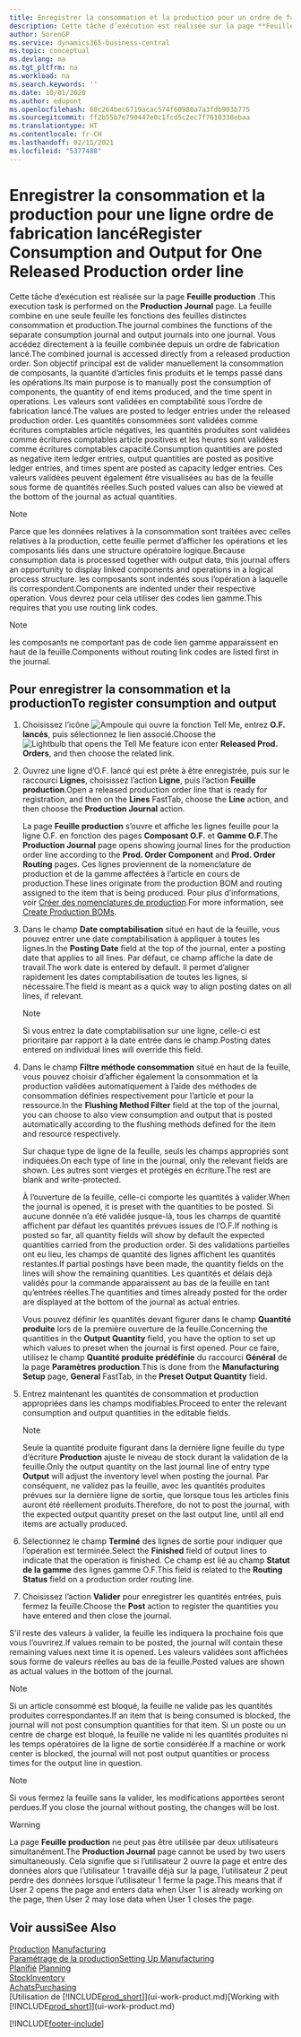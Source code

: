 ```yaml
---
title: Enregistrer la consommation et la production pour un ordre de fabrication | Microsoft Docs
description: Cette tâche d’exécution est réalisée sur la page **Feuille production** . La feuille combine en une seule feuille les fonctions des feuilles distinctes consommation et production. Vous accédez directement à la feuille combinée depuis un ordre de fabrication lancé. Son objectif principal est de valider manuellement la consommation de composants, la quantité d’articles finis produits et le temps passé dans les opérations.
author: SorenGP
ms.service: dynamics365-business-central
ms.topic: conceptual
ms.devlang: na
ms.tgt_pltfrm: na
ms.workload: na
ms.search.keywords: ''
ms.date: 10/01/2020
ms.author: edupont
ms.openlocfilehash: 60c264bec6719acac574f60980a7a3fdb903b775
ms.sourcegitcommit: ff2b55b7e790447e0c1fcd5c2ec7f7610338ebaa
ms.translationtype: HT
ms.contentlocale: fr-CH
ms.lasthandoff: 02/15/2021
ms.locfileid: "5377488"
---
```

# <a name="register-consumption-and-output-for-one-released-production-order-line"></a><span data-ttu-id="b779a-106">Enregistrer la consommation et la production pour une ligne ordre de fabrication lancé</span><span class="sxs-lookup"><span data-stu-id="b779a-106">Register Consumption and Output for One Released Production order line</span></span>
<span data-ttu-id="b779a-107">Cette tâche d’exécution est réalisée sur la page **Feuille production** .</span><span class="sxs-lookup"><span data-stu-id="b779a-107">This execution task is performed on the **Production Journal** page.</span></span> <span data-ttu-id="b779a-108">La feuille combine en une seule feuille les fonctions des feuilles distinctes consommation et production.</span><span class="sxs-lookup"><span data-stu-id="b779a-108">The journal combines the functions of the separate consumption journal and output journals into one journal.</span></span> <span data-ttu-id="b779a-109">Vous accédez directement à la feuille combinée depuis un ordre de fabrication lancé.</span><span class="sxs-lookup"><span data-stu-id="b779a-109">The combined journal is accessed directly from a released production order.</span></span> <span data-ttu-id="b779a-110">Son objectif principal est de valider manuellement la consommation de composants, la quantité d’articles finis produits et le temps passé dans les opérations.</span><span class="sxs-lookup"><span data-stu-id="b779a-110">Its main purpose is to manually post the consumption of components, the quantity of end items produced, and the time spent in operations.</span></span> <span data-ttu-id="b779a-111">Les valeurs sont validées en comptabilité sous l’ordre de fabrication lancé.</span><span class="sxs-lookup"><span data-stu-id="b779a-111">The values are posted to ledger entries under the released production order.</span></span> <span data-ttu-id="b779a-112">Les quantités consommées sont validées comme écritures comptables article négatives, les quantités produites sont validées comme écritures comptables article positives et les heures sont validées comme écritures comptables capacité.</span><span class="sxs-lookup"><span data-stu-id="b779a-112">Consumption quantities are posted as negative item ledger entries, output quantities are posted as positive ledger entries, and times spent are posted as capacity ledger entries.</span></span> <span data-ttu-id="b779a-113">Ces valeurs validées peuvent également être visualisées au bas de la feuille sous forme de quantités réelles.</span><span class="sxs-lookup"><span data-stu-id="b779a-113">Such posted values can also be viewed at the bottom of the journal as actual quantities.</span></span>  

> [!NOTE]  
>  <span data-ttu-id="b779a-114">Parce que les données relatives à la consommation sont traitées avec celles relatives à la production, cette feuille permet d’afficher les opérations et les composants liés dans une structure opératoire logique.</span><span class="sxs-lookup"><span data-stu-id="b779a-114">Because consumption data is processed together with output data, this journal offers an opportunity to display linked components and operations in a logical process structure.</span></span> <span data-ttu-id="b779a-115">les composants sont indentés sous l’opération à laquelle ils correspondent.</span><span class="sxs-lookup"><span data-stu-id="b779a-115">Components are indented under their respective operation.</span></span> <span data-ttu-id="b779a-116">Vous devrez pour cela utiliser des codes lien gamme.</span><span class="sxs-lookup"><span data-stu-id="b779a-116">This requires that you use routing link codes.</span></span>  

> [!NOTE]  
>  <span data-ttu-id="b779a-117">les composants ne comportant pas de code lien gamme apparaissent en haut de la feuille.</span><span class="sxs-lookup"><span data-stu-id="b779a-117">Components without routing link codes are listed first in the journal.</span></span>  

## <a name="to-register-consumption-and-output"></a><span data-ttu-id="b779a-118">Pour enregistrer la consommation et la production</span><span class="sxs-lookup"><span data-stu-id="b779a-118">To register consumption and output</span></span>  
1.  <span data-ttu-id="b779a-119">Choisissez l’icône ![Ampoule qui ouvre la fonction Tell Me](media/ui-search/search_small.png "Dites-moi ce que vous voulez faire"), entrez **O.F. lancés**, puis sélectionnez le lien associé.</span><span class="sxs-lookup"><span data-stu-id="b779a-119">Choose the ![Lightbulb that opens the Tell Me feature](media/ui-search/search_small.png "Tell me what you want to do") icon enter **Released Prod. Orders**, and then choose the related link.</span></span>  
2.  <span data-ttu-id="b779a-120">Ouvrez une ligne d’O.F. lancé qui est prête à être enregistrée, puis sur le raccourci **Lignes**, choisissez l’action **Ligne**, puis l’action **Feuille production**.</span><span class="sxs-lookup"><span data-stu-id="b779a-120">Open a released production order line that is ready for registration, and then on the **Lines** FastTab, choose the **Line** action, and then choose the **Production Journal** action.</span></span>  

    <span data-ttu-id="b779a-121">La page **Feuille production** s’ouvre et affiche les lignes feuille pour la ligne O.F. en fonction des pages **Composant O.F.** et **Gamme O.F.**</span><span class="sxs-lookup"><span data-stu-id="b779a-121">The **Production Journal** page opens showing journal lines for the production order line according to the **Prod. Order Component** and **Prod. Order Routing** pages.</span></span> <span data-ttu-id="b779a-122">Ces lignes proviennent de la nomenclature de production et de la gamme affectées à l’article en cours de production.</span><span class="sxs-lookup"><span data-stu-id="b779a-122">These lines originate from the production BOM and routing assigned to the item that is being produced.</span></span> <span data-ttu-id="b779a-123">Pour plus d’informations, voir [Créer des nomenclatures de production](production-how-to-create-routings.md).</span><span class="sxs-lookup"><span data-stu-id="b779a-123">For more information, see [Create Production BOMs](production-how-to-create-routings.md).</span></span>  

3.  <span data-ttu-id="b779a-124">Dans le champ **Date comptabilisation** situé en haut de la feuille, vous pouvez entrer une date comptabilisation à appliquer à toutes les lignes.</span><span class="sxs-lookup"><span data-stu-id="b779a-124">In the **Posting Date** field at the top of the journal, enter a posting date that applies to all lines.</span></span> <span data-ttu-id="b779a-125">Par défaut, ce champ affiche la date de travail.</span><span class="sxs-lookup"><span data-stu-id="b779a-125">The work date is entered by default.</span></span> <span data-ttu-id="b779a-126">Il permet d’aligner rapidement les dates comptabilisation de toutes les lignes, si nécessaire.</span><span class="sxs-lookup"><span data-stu-id="b779a-126">The field is meant as a quick way to align posting dates on all lines, if relevant.</span></span>  

    > [!NOTE]  
    >  <span data-ttu-id="b779a-127">Si vous entrez la date comptabilisation sur une ligne, celle-ci est prioritaire par rapport à la date entrée dans le champ.</span><span class="sxs-lookup"><span data-stu-id="b779a-127">Posting dates entered on individual lines will override this field.</span></span>  

4.  <span data-ttu-id="b779a-128">Dans le champ **Filtre méthode consommation** situé en haut de la feuille, vous pouvez choisir d’afficher également la consommation et la production validées automatiquement à l’aide des méthodes de consommation définies respectivement pour l’article et pour la ressource.</span><span class="sxs-lookup"><span data-stu-id="b779a-128">In the **Flushing Method Filter** field at the top of the journal, you can choose to also view consumption and output that is posted automatically according to the flushing methods defined for the item and resource respectively.</span></span>  

    <span data-ttu-id="b779a-129">Sur chaque type de ligne de la feuille, seuls les champs appropriés sont indiquées.</span><span class="sxs-lookup"><span data-stu-id="b779a-129">On each type of line in the journal, only the relevant fields are shown.</span></span> <span data-ttu-id="b779a-130">Les autres sont vierges et protégés en écriture.</span><span class="sxs-lookup"><span data-stu-id="b779a-130">The rest are blank and write-protected.</span></span>  

    <span data-ttu-id="b779a-131">À l’ouverture de la feuille, celle-ci comporte les quantités à valider.</span><span class="sxs-lookup"><span data-stu-id="b779a-131">When the journal is opened, it is preset with the quantities to be posted.</span></span> <span data-ttu-id="b779a-132">Si aucune donnée n’a été validée jusque-là, tous les champs de quantité affichent par défaut les quantités prévues issues de l’O.F.</span><span class="sxs-lookup"><span data-stu-id="b779a-132">If nothing is posted so far, all quantity fields will show by default the expected quantities carried from the production order.</span></span> <span data-ttu-id="b779a-133">Si des validations partielles ont eu lieu, les champs de quantité des lignes affichent les quantités restantes.</span><span class="sxs-lookup"><span data-stu-id="b779a-133">If partial postings have been made, the quantity fields on the lines will show the remaining quantities.</span></span> <span data-ttu-id="b779a-134">Les quantités et délais déjà validés pour la commande apparaissent au bas de la feuille en tant qu’entrées réelles.</span><span class="sxs-lookup"><span data-stu-id="b779a-134">The quantities and times already posted for the order are displayed at the bottom of the journal as actual entries.</span></span>  

    <span data-ttu-id="b779a-135">Vous pouvez définir les quantités devant figurer dans le champ **Quantité produite** lors de la première ouverture de la feuille.</span><span class="sxs-lookup"><span data-stu-id="b779a-135">Concerning the quantities in the **Output Quantity** field, you have the option to set up which values to preset when the journal is first opened.</span></span> <span data-ttu-id="b779a-136">Pour ce faire, utilisez le champ **Quantité produite prédéfinie** du raccourci **Général** de la page **Paramètres production**.</span><span class="sxs-lookup"><span data-stu-id="b779a-136">This is done from the **Manufacturing Setup** page, **General** FastTab, in the **Preset Output Quantity** field.</span></span>

5.  <span data-ttu-id="b779a-137">Entrez maintenant les quantités de consommation et production appropriées dans les champs modifiables.</span><span class="sxs-lookup"><span data-stu-id="b779a-137">Proceed to enter the relevant consumption and output quantities in the editable fields.</span></span>  

    > [!NOTE]  
    >  <span data-ttu-id="b779a-138">Seule la quantité produite figurant dans la dernière ligne feuille du type d’écriture **Production** ajuste le niveau de stock durant la validation de la feuille.</span><span class="sxs-lookup"><span data-stu-id="b779a-138">Only the output quantity on the last journal line of entry type **Output** will adjust the inventory level when posting the journal.</span></span> <span data-ttu-id="b779a-139">Par conséquent, ne validez pas la feuille, avec les quantités produites prévues sur la dernière ligne de sortie, que lorsque tous les articles finis auront été réellement produits.</span><span class="sxs-lookup"><span data-stu-id="b779a-139">Therefore, do not to post the journal, with the expected output quantity preset on the last output line, until all end items are actually produced.</span></span>  

6.  <span data-ttu-id="b779a-140">Sélectionnez le champ **Terminé** des lignes de sortie pour indiquer que l’opération est terminée.</span><span class="sxs-lookup"><span data-stu-id="b779a-140">Select the **Finished** field of output lines to indicate that the operation is finished.</span></span> <span data-ttu-id="b779a-141">Ce champ est lié au champ **Statut de la gamme** des lignes gamme O.F.</span><span class="sxs-lookup"><span data-stu-id="b779a-141">This field is related to the **Routing Status** field on a production order routing line.</span></span>  
7.  <span data-ttu-id="b779a-142">Choisissez l’action **Valider** pour enregistrer les quantités entrées, puis fermez la feuille.</span><span class="sxs-lookup"><span data-stu-id="b779a-142">Choose the **Post** action to register the quantities you have entered and then close the journal.</span></span>  

<span data-ttu-id="b779a-143">S’il reste des valeurs à valider, la feuille les indiquera la prochaine fois que vous l’ouvrirez.</span><span class="sxs-lookup"><span data-stu-id="b779a-143">If values remain to be posted, the journal will contain these remaining values next time it is opened.</span></span> <span data-ttu-id="b779a-144">Les valeurs validées sont affichées sous forme de valeurs réelles au bas de la feuille.</span><span class="sxs-lookup"><span data-stu-id="b779a-144">Posted values are shown as actual values in the bottom of the journal.</span></span>  

> [!NOTE]  
>  <span data-ttu-id="b779a-145">Si un article consommé est bloqué, la feuille ne valide pas les quantités produites correspondantes.</span><span class="sxs-lookup"><span data-stu-id="b779a-145">If an item that is being consumed is blocked, the journal will not post consumption quantities for that item.</span></span> <span data-ttu-id="b779a-146">Si un poste ou un centre de charge est bloqué, la feuille ne valide ni les quantités produites ni les temps opératoires de la ligne de sortie considérée.</span><span class="sxs-lookup"><span data-stu-id="b779a-146">If a machine or work center is blocked, the journal will not post output quantities or process times for the output line in question.</span></span>  

> [!NOTE]  
>  <span data-ttu-id="b779a-147">Si vous fermez la feuille sans la valider, les modifications apportées seront perdues.</span><span class="sxs-lookup"><span data-stu-id="b779a-147">If you close the journal without posting, the changes will be lost.</span></span>  

> [!WARNING]  
>  <span data-ttu-id="b779a-148">La page **Feuille production** ne peut pas être utilisée par deux utilisateurs simultanément.</span><span class="sxs-lookup"><span data-stu-id="b779a-148">The **Production Journal** page cannot be used by two users simultaneously.</span></span> <span data-ttu-id="b779a-149">Cela signifie que si l’utilisateur 2 ouvre la page et entre des données alors que l’utilisateur 1 travaille déjà sur la page, l’utilisateur 2 peut perdre des données lorsque l’utilisateur 1 ferme la page.</span><span class="sxs-lookup"><span data-stu-id="b779a-149">This means that if User 2 opens the page and enters data when User 1 is already working on the page, then User 2 may lose data when User 1 closes the page.</span></span>  

## <a name="see-also"></a><span data-ttu-id="b779a-150">Voir aussi</span><span class="sxs-lookup"><span data-stu-id="b779a-150">See Also</span></span>  
<span data-ttu-id="b779a-151">[Production](production-manage-manufacturing.md)  </span><span class="sxs-lookup"><span data-stu-id="b779a-151">[Manufacturing](production-manage-manufacturing.md)  </span></span>  
[<span data-ttu-id="b779a-152">Paramétrage de la production</span><span class="sxs-lookup"><span data-stu-id="b779a-152">Setting Up Manufacturing</span></span>](production-configure-production-processes.md)  
<span data-ttu-id="b779a-153">[Planifié](production-planning.md)    </span><span class="sxs-lookup"><span data-stu-id="b779a-153">[Planning](production-planning.md)    </span></span>  
[<span data-ttu-id="b779a-154">Stock</span><span class="sxs-lookup"><span data-stu-id="b779a-154">Inventory</span></span>](inventory-manage-inventory.md)  
[<span data-ttu-id="b779a-155">Achats</span><span class="sxs-lookup"><span data-stu-id="b779a-155">Purchasing</span></span>](purchasing-manage-purchasing.md)  
<span data-ttu-id="b779a-156">[Utilisation de [!INCLUDE[prod_short](includes/prod_short.md)]](ui-work-product.md)</span><span class="sxs-lookup"><span data-stu-id="b779a-156">[Working with [!INCLUDE[prod_short](includes/prod_short.md)]](ui-work-product.md)</span></span>


[!INCLUDE[footer-include](includes/footer-banner.md)]
